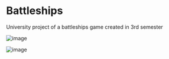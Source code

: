 # Battleships
University project of a battleships game created in 3rd semester

![image](https://user-images.githubusercontent.com/52599177/70725411-9ed02980-1cfc-11ea-93cb-ffecccb82759.png)

![image](https://user-images.githubusercontent.com/52599177/70725539-d9d25d00-1cfc-11ea-89df-def1d85b99bf.png)

